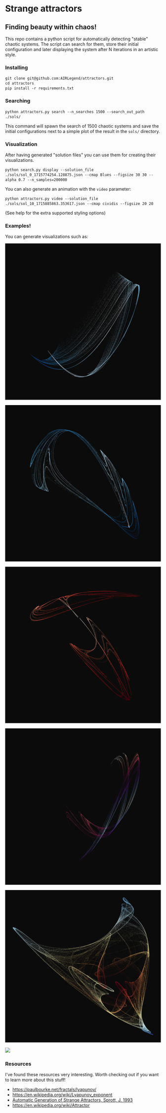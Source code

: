 # Strange attractors
## Finding beauty within chaos!

This repo contains a python script for automatically detecting "stable" chaotic systems.
The script can search for them, store their initial configuration and later displaying the
system after N iterations in an artistic style.

### Installing

```
git clone git@github.com:AIRLegend/attractors.git
cd attractors
pip install -r requirements.txt
```

### Searching

```
python attractors.py search --n_searches 1500 --search_out_path ./sols/
```
This command will spawn the search of 1500 chaotic systems and save the initial configurations
next to a simple plot of the result in the `sols/` directory.


### Visualization

After having generated "solution files" you can use them for creating their
visualizations.

```
python search.py display --solution_file ./sols/sol_0_1715774254.128875.json --cmap Blues --figsize 30 30 --alpha 0.7 --n_samples=200000
```

You can also generate an animation with the `video` parameter:

```
python attractors.py video --solution_file ./sols/sol_10_1715885863.353617.json --cmap cividis --figsize 20 20
```

(See help for the extra supported styling options)


### Examples!

You can generate visualizations such as:


![](https://github.com/AIRLegend/attractors/blob/master/examples/example1.png?raw=true)

![](https://github.com/AIRLegend/attractors/blob/master/examples/example2.png?raw=true)

![](https://github.com/AIRLegend/attractors/blob/master/examples/example3.png?raw=true)

![](https://github.com/AIRLegend/attractors/blob/master/examples/example4.png?raw=true)

![](https://github.com/AIRLegend/attractors/blob/master/examples/example5.png?raw=true)

![](https://github.com/AIRLegend/attractors/blob/master/examples/example6.png?raw=true)

### Resources

I've found these resources very interesting. Worth checking out if you want to learn more
about this stuff!

- https://paulbourke.net/fractals/lyapunov/
- https://en.wikipedia.org/wiki/Lyapunov_exponent
- [Automatic Generation of Strange Attractors, Sprott, J. 1993](https://sprott.physics.wisc.edu/pubs/paper203.pdf)
-  https://en.wikipedia.org/wiki/Attractor

